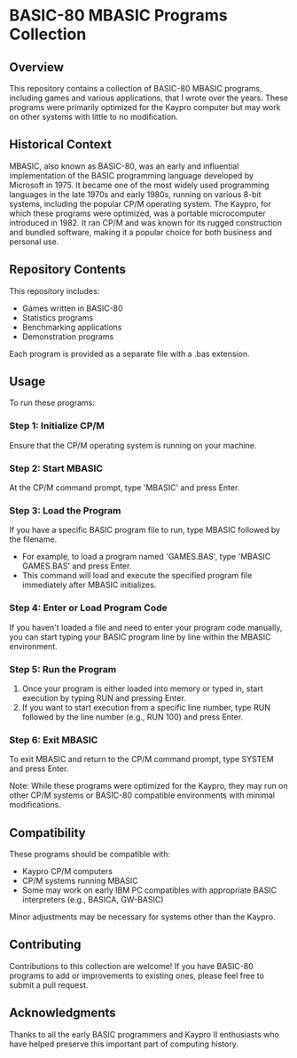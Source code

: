 # BASIC-80 MBASIC Programs Collection

## Overview
This repository contains a collection of BASIC-80 MBASIC programs, including games and various applications, that I wrote over the years. These programs were primarily optimized for the Kaypro computer but may work on other systems with little to no modification.

## Historical Context
MBASIC, also known as BASIC-80, was an early and influential implementation of the BASIC programming language developed by Microsoft in 1975. It became one of the most widely used programming languages in the late 1970s and early 1980s, running on various 8-bit systems, including the popular CP/M operating system.
The Kaypro, for which these programs were optimized, was a portable microcomputer introduced in 1982. It ran CP/M and was known for its rugged construction and bundled software, making it a popular choice for both business and personal use.

## Repository Contents

This repository includes:

* Games written in BASIC-80
* Statistics programs
* Benchmarking applications 
* Demonstration programs

Each program is provided as a separate file with a .bas extension.

## Usage
To run these programs:

### Step 1: Initialize CP/M
Ensure that the CP/M operating system is running on your machine.

### Step 2: Start MBASIC
At the CP/M command prompt, type 'MBASIC' and press Enter.

### Step 3: Load the Program
If you have a specific BASIC program file to run, type MBASIC followed by the filename.
* For example, to load a program named 'GAMES.BAS', type 'MBASIC GAMES.BAS' and press Enter.
* This command will load and execute the specified program file immediately after MBASIC initializes.

### Step 4: Enter or Load Program Code
If you haven't loaded a file and need to enter your program code manually, you can start typing your BASIC program line by line within the MBASIC environment.

### Step 5: Run the Program
1. Once your program is either loaded into memory or typed in, start execution by typing RUN and pressing Enter.
2. If you want to start execution from a specific line number, type RUN followed by the line number (e.g., RUN 100) and press Enter.

### Step 6: Exit MBASIC
To exit MBASIC and return to the CP/M command prompt, type SYSTEM and press Enter.

Note: While these programs were optimized for the Kaypro, they may run on other CP/M systems or BASIC-80 compatible environments with minimal modifications.

## Compatibility
These programs should be compatible with:

* Kaypro CP/M computers
* CP/M systems running MBASIC
* Some may work on early IBM PC compatibles with appropriate BASIC interpreters (e.g., BASICA, GW-BASIC)

Minor adjustments may be necessary for systems other than the Kaypro.

## Contributing
Contributions to this collection are welcome! If you have BASIC-80 programs to add or improvements to existing ones, please feel free to submit a pull request.

## Acknowledgments
Thanks to all the early BASIC programmers and Kaypro II enthusiasts who have helped preserve this important part of computing history.
